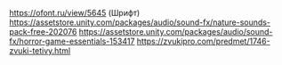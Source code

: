 https://ofont.ru/view/5645 (Шрифт)
https://assetstore.unity.com/packages/audio/sound-fx/nature-sounds-pack-free-202076
https://assetstore.unity.com/packages/audio/sound-fx/horror-game-essentials-153417
https://zvukipro.com/predmet/1746-zvuki-tetivy.html

